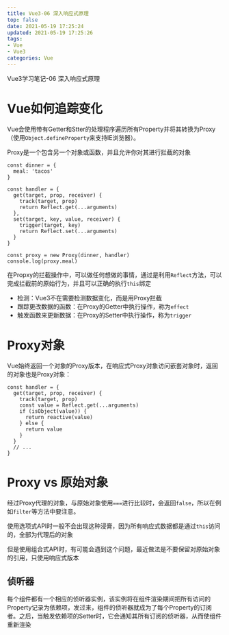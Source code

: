 ```yaml
---
title: Vue3-06 深入响应式原理
top: false
date: 2021-05-19 17:25:24
updated: 2021-05-19 17:25:26
tags:
- Vue
- Vue3
categories: Vue
---
```


Vue3学习笔记-06 深入响应式原理

<!-- more -->

# Vue如何追踪变化

Vue会使用带有Getter和Stter的处理程序遍历所有Property并将其转换为Proxy（使用`Object.defineProperty`来支持IE浏览器）。

Proxy是一个包含另一个对象或函数，并且允许你对其进行拦截的对象

```JS
const dinner = {
  meal: 'tacos'
}

const handler = {
  get(target, prop, receiver) {
    track(target, prop)
    return Reflect.get(...arguments)
  },
  set(target, key, value, receiver) {
    trigger(target, key)
    return Reflect.set(...arguments)
  }
}

const proxy = new Proxy(dinner, handler)
console.log(proxy.meal)
```

在Propxy的拦截操作中，可以做任何想做的事情，通过是利用`Reflect`方法，可以完成拦截前的原始行为，并且可以正确的执行`this`绑定

- 检测：Vue3不在需要检测数据变化，而是用Proxy拦截
- 跟踪更改数据的函数：在Proxy的Getter中执行操作，称为`effect`
- 触发函数来更新数据：在Proxy的Setter中执行操作，称为`trigger`

# Proxy对象

Vue始终返回一个对象的Proxy版本，在响应式Proxy对象访问嵌套对象时，返回的对象也是Proxy对象：

```JS
const handler = {
  get(target, prop, receiver) {
    track(target, prop)
    const value = Reflect.get(...arguments)
    if (isObject(value)) {
      return reactive(value)
    } else {
      return value
    }
  }
  // ...
}
```

# Proxy vs 原始对象

经过Proxy代理的对象，与原始对象使用`===`进行比较时，会返回`false`，所以在例如`filter`等方法中要注意。

使用选项式API时一般不会出现这种浸膏，因为所有响应式数据都是通过`this`访问的，全部为代理后的对象

但是使用组合式API时，有可能会遇到这个问题，最近做法是不要保留对原始对象的引用，只使用响应式版本

## 侦听器

每个组件都有一个相应的侦听器实例，该实例将在组件渲染期间把所有访问的Property记录为依赖项，发过来，组件的侦听器就成为了每个Property的订阅者。之后，当触发依赖项的Setter时，它会通知其所有订阅的侦听器，从而使组件重新渲染

